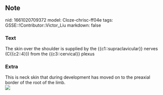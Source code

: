 ## Note
nid: 1661020709372
model: Cloze-chrisc-ff04e
tags: GSSE::!Contributor::Victor_Liu
markdown: false

### Text
The skin over the shoulder is supplied by the {{c1::supraclavicular}} nerves (C{{c2::4}}) from the {{c3::cervical}} plexus

### Extra
<div>
  This is neck skin that during development has moved on to the
  preaxial border of the root of the limb.
</div><img src=
"paste-a67f5dc5366176271c4aaf80dbb5ec26ff5078dc.jpg">
